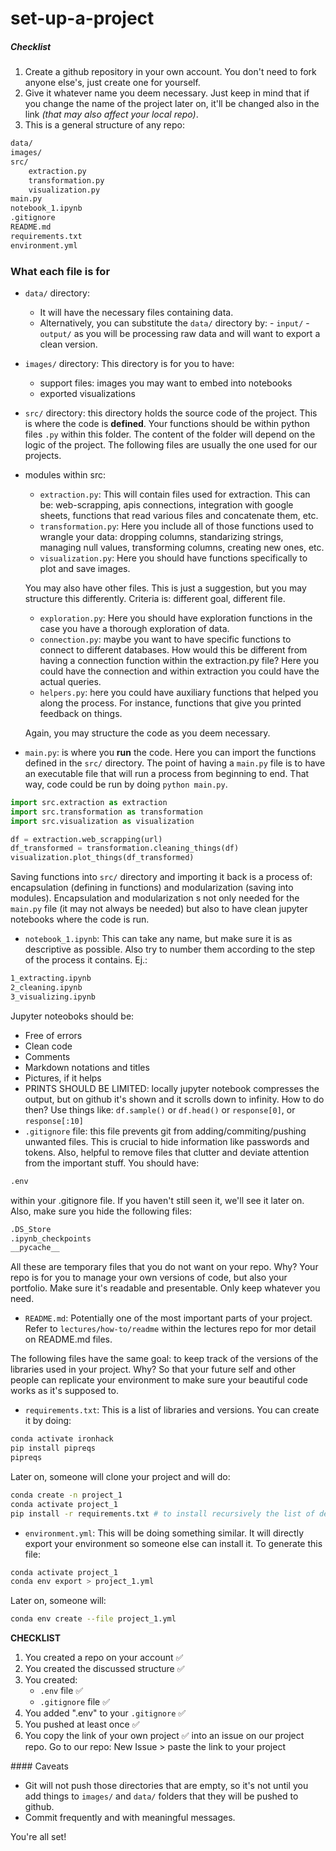 # set-up-a-project

##### Checklist

1. Create a github repository in your own account. You don't need to fork anyone else's, just create one for yourself.
2. Give it whatever name you deem necessary. Just keep in mind that if you change the name of the project later on, it'll be changed also in the link _(that may also affect your local repo)_.
3. This is a general structure of any repo:

```bash
data/
images/
src/
    extraction.py
    transformation.py
    visualization.py
main.py
notebook_1.ipynb
.gitignore
README.md
requirements.txt
environment.yml
```

### What each file is for

- `data/` directory:
  - It will have the necessary files containing data.
  - Alternatively, you can substitute the `data/` directory by: - `input/` - `output/`
    as you will be processing raw data and will want to export a clean version.
- `images/` directory: This directory is for you to have:
  - support files: images you may want to embed into notebooks
  - exported visualizations
- `src/` directory: this directory holds the source code of the project. This is where the code is **defined**. Your functions should be within python files `.py` within this folder. The content of the folder will depend on the logic of the project. The following files are usually the one used for our projects.

- modules within src:

  - `extraction.py`: This will contain files used for extraction. This can be: web-scrapping, apis connections, integration with google sheets, functions that read various files and concatenate them, etc.
  - `transformation.py`: Here you include all of those functions used to wrangle your data: dropping columns, standarizing strings, managing null values, transforming columns, creating new ones, etc.
  - `visualization.py`: Here you should have functions specifically to plot and save images.

  You may also have other files. This is just a suggestion, but you may structure this differently. Criteria is: different goal, different file.

  - `exploration.py`: Here you should have exploration functions in the case you have a thorough exploration of data.
  - `connection.py`: maybe you want to have specific functions to connect to different databases. How would this be different from having a connection function within the extraction.py file? Here you could have the connection and within extraction you could have the actual queries.
  - `helpers.py`: here you could have auxiliary functions that helped you along the process. For instance, functions that give you printed feedback on things.

  Again, you may structure the code as you deem necessary.

- `main.py`: is where you **run** the code. Here you can import the functions defined in the `src/` directory. The point of having a `main.py` file is to have an executable file that will run a process from beginning to end. That way, code could be run by doing `python main.py`.

```python
import src.extraction as extraction
import src.transformation as transformation
import src.visualization as visualization

df = extraction.web_scrapping(url)
df_transformed = transformation.cleaning_things(df)
visualization.plot_things(df_transformed)
```

Saving functions into `src/` directory and importing it back is a process of: encapsulation (defining in functions) and modularization (saving into modules). Encapsulation and modularization s not only needed for the `main.py` file (it may not always be needed) but also to have clean jupyter notebooks where the code is run.

- `notebook_1.ipynb`: This can take any name, but make sure it is as descriptive as possible. Also try to number them according to the step of the process it contains. Ej.:

```bash
1_extracting.ipynb
2_cleaning.ipynb
3_visualizing.ipynb
```

Jupyter noteoboks should be:

- Free of errors
- Clean code
- Comments
- Markdown notations and titles
- Pictures, if it helps
- PRINTS SHOULD BE LIMITED: locally jupyter notebook compresses the output, but on github it's shown and it scrolls down to infinity. How to do then? Use things like: `df.sample()` or `df.head()` or `response[0]`, or `response[:10]`
- `.gitignore` file: this file prevents git from adding/commiting/pushing unwanted files. This is crucial to hide information like passwords and tokens. Also, helpful to remove files that clutter and deviate attention from the important stuff. You should have:

```bash
.env
```

within your .gitignore file. If you haven't still seen it, we'll see it later on. Also, make sure you hide the following files:

```bash
.DS_Store
.ipynb_checkpoints
__pycache__
```

All these are temporary files that you do not want on your repo. Why? Your repo is for you to manage your own versions of code, but also your portfolio. Make sure it's readable and presentable. Only keep whatever you need.

- `README.md`: Potentially one of the most important parts of your project. Refer to `lectures/how-to/readme` within the lectures repo for mor detail on README.md files.

The following files have the same goal: to keep track of the versions of the libraries used in your project. Why? So that your future self and other people can replicate your environment to make sure your beautiful code works as it's supposed to.

- `requirements.txt`: This is a list of libraries and versions. You can create it by doing:

```bash
conda activate ironhack
pip install pipreqs
pipreqs
```

Later on, someone will clone your project and will do:

```bash
conda create -n project_1
conda activate project_1
pip install -r requirements.txt # to install recursively the list of dependencies
```

- `environment.yml`: This will be doing something similar. It will directly export your environment so someone else can install it. To generate this file:

```bash
conda activate project_1
conda env export > project_1.yml
```

Later on, someone will:

```bash
conda env create --file project_1.yml
```

**CHECKLIST**

1. You created a repo on your account ✅
2. You created the discussed structure ✅
3. You created:
   - `.env` file ✅
   - `.gitignore` file ✅
4. You added ".env" to your `.gitignore` ✅
5. You pushed at least once ✅
6. You copy the link of your own project ✅ into an issue on our project repo. Go to our repo: New Issue > paste the link to your project

#### Caveats

- Git will not push those directories that are empty, so it's not until you add things to `images/` and `data/` folders that they will be pushed to github.
- Commit frequently and with meaningful messages.

You're all set!

